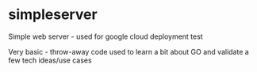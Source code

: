 # simpleserver
Simple web server - used for google cloud deployment test

Very basic - throw-away code  used to learn a bit about GO and validate a few tech ideas/use cases
